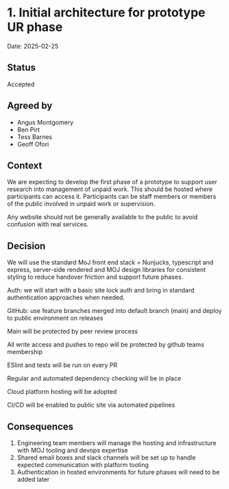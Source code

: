 # 1. Initial architecture for prototype UR phase

Date: 2025-02-25

## Status

Accepted

## Agreed by

- Angus Montgomery
- Ben Pirt
- Tess Barnes
- Geoff Ofori

## Context

We are expecting to develop the first phase of a prototype to support user research into management of unpaid work.
This should be hosted where participants can access it.
Participants can be staff members or members of the public involved in unpaid work or supervision.

Any website should not be generally available to the public to avoid confusion with real services.

## Decision

We will use the standard MoJ front end stack = Nunjucks, typescript and express, server-side rendered and MOJ design libraries for consistent styling to reduce handover friction and support future phases.

Auth: we will start with a basic site lock auth and bring in standard authentication approaches when needed.

GitHub: use feature branches merged into default branch (main) and deploy to public environment on releases

Main will be protected by peer review process

All write access and pushes to repo will be protected by github teams membership

ESlint and tests will be run on every PR

Regular and automated dependency checking will be in place

Cloud platform hosting will be adopted

CI/CD will be enabled to public site via automated pipelines

## Consequences

1. Engineering team members will manage the hosting and infrastructure with MOJ tooling and devops expertise
2. Shared email boxes and slack channels will be set up to handle expected communication with platform tooling
3. Authentication in hosted environments for future phases will need to be added later
